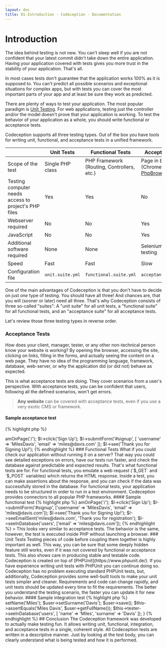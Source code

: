 ```yaml
---
layout: doc
title: 01-Introduction - Codeception - Documentation
---
```


# Introduction

The idea behind testing is not new. You can't sleep well if you are not confident
that your latest commit didn't take down the entire application.
Having your application covered with tests gives you more trust in the stability of your application. That's all.

In most cases tests don't guarantee that the application works 100% as it is supposed to.
You can't predict all possible scenarios and exceptional situations for complex apps,
but with tests you can cover the most important parts of your app and at least be sure they work as predicted.

There are plenty of ways to test your application.
The most popular paradigm is [Unit Testing](https://en.wikipedia.org/wiki/Unit_testing).
For web applications, testing just the controller and/or the model doesn't prove that your application is working.
To test the behavior of your application as a whole, you should write functional or acceptance tests.

Codeception supports all three testing types.
Out of the box you have tools for writing unit, functional, and acceptance tests in a unified framework.

| | Unit Tests | Functional Tests | Acceptance Tests
| --- | --- | --- | --- |
| Scope of the test | Single PHP class | PHP Framework (Routing, Controllers, etc.) | Page in browser (Chrome, Firefox, or [PhpBrowser](https://codeception.com/docs/03-AcceptanceTests#PhpBrowser)) |
| Testing computer needs access to project's PHP files | Yes | Yes | No |
| Webserver required | No | No | Yes |
| JavaScript  | No | No | Yes |
| Additional software required | None | None | Selenium for browser testing |
| Speed | Fast | Fast | Slow |
| Configuration file | `unit.suite.yml` | `functional.suite.yml` | `acceptance.suite.yml` |

One of the main advantages of Codeception is that you don't have to decide on just *one* type of testing. You should have all three!
And chances are, that you will (sooner or later) need all three. That's why Codeception consists of three so-called "suites":
A "unit suite" for all unit tests, a "functional suite" for all functional tests, and an "acceptance suite" for all acceptance tests.

Let's review those three testing types in reverse order.

### Acceptance Tests

How does your client, manager, tester, or any other non-technical person know your website is working? By opening the browser, accessing the site, clicking on links, filling in the forms, and actually seeing the content on a web page. They have no idea of the programming language, framework, database, web-server,
or why the application did (or did not) behave as expected.

This is what acceptance tests are doing. They cover scenarios from a user's perspective.
With acceptance tests, you can be confident that users, following all the defined scenarios, won't get errors.

> **Any website** can be covered with acceptance tests, even if you use a very exotic CMS or framework.

#### Sample acceptance test

{% highlight php %}

<?php
$I->amOnPage('/');
$I->click('Sign Up');
$I->submitForm('#signup', [
  'username' => 'MilesDavis', 
  'email' => 'miles@davis.com'
]);
$I->see('Thank you for Signing Up!');

{% endhighlight %}

### Functional Tests

What if you could check our application without running it on a server?
That way you could see detailed exceptions on errors, have our tests run faster, and check the database against predictable and expected results. That's what functional tests are for.

For functional tests, you emulate a web request (`$_GET` and `$_POST` variables) which returns the HTML response. Inside a test, you can make assertions about the response, and you can check if the data was successfully stored in the database.

For functional tests, your application needs to be structured in order to run in a test environment. Codeception provides connectors to all popular PHP frameworks.

#### Sample functional test

{% highlight php %}

<?php
$I->amOnPage('/');
$I->click('Sign Up');
$I->submitForm('#signup', ['username' => 'MilesDavis', 'email' => 'miles@davis.com']);
$I->see('Thank you for Signing Up!');
$I->seeEmailSent('miles@davis.com', 'Thank you for registration');
$I->seeInDatabase('users', ['email' => 'miles@davis.com']);

{% endhighlight %}

> This looks very similar to acceptance tests. The behavior is the same, however, the test is executed inside PHP without launching a browser.

### Unit Tests

Testing pieces of code before coupling them together is highly important as well. This way,
you can be sure that some deeply hidden feature still works, even if it was not covered by functional or acceptance tests.
This also shows care in producing stable and testable code.

Codeception is created on top of [PHPUnit](https://www.phpunit.de/). If you have experience writing unit tests with PHPUnit
you can continue doing so. Codeception has no problem executing standard PHPUnit tests,
but, additionally, Codeception provides some well-built tools to make your unit tests simpler and cleaner.

Requirements and code can change rapidly,
and unit tests should be updated every time to fit the requirements.
The better you understand the testing scenario, the faster you can update it for new behavior.

#### Sample integration test

{% highlight php %}

<?php
public function testSavingUser()
{
    $user = new User();
    $user->setName('Miles');
    $user->setSurname('Davis');
    $user->save();
    $this->assertEquals('Miles Davis', $user->getFullName());
    $this->tester->seeInDatabase('users', [
      'name' => 'Miles', 
      'surname' => 'Davis'
    ]);
}

{% endhighlight %}

## Conclusion

The Codeception framework was developed to actually make testing fun.
It allows writing unit, functional, integration, and acceptance tests in a single, coherent style.

All Codeception tests are written in a descriptive manner.
Just by looking at the test body, you can clearly understand what is being tested and how it is performed.

